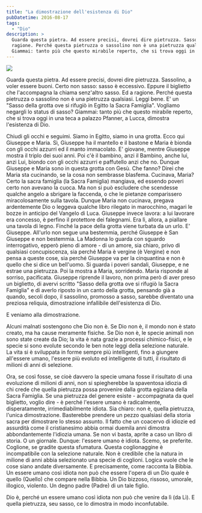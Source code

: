 ```yaml
---
title: "La dimostrazione dell'esistenza di Dio"
pubDatetime: 2016-08-17
tags: 
  - "Dio"
description: >
  Guarda questa pietra. Ad essere precisi, dovrei dire pietruzza. Sassolino, a voler essere buoni. Certo non sasso: sasso è eccessivo. Eppure il biglietto che l'accompagna la chiama senz'altro sasso. Ed a 
  ragione. Perché questa pietruzza o sassolino non è una pietruzza qualsiasi. Leggi bene. E' un "Sasso della grotta ove si rifugiò in Egitto la Sacra Famiglia". Vogliamo negargli lo status di sasso? 
  Giammai: tanto più che questo mirabile reperto, che si trova oggi in una teca a palazzo Pfanner, a Lucca, dimostra l'esistenza di Dio.
---
```


![](/images/sasso.jpg)

Guarda questa pietra. Ad essere precisi, dovrei dire pietruzza. Sassolino, a voler essere buoni. Certo non sasso: sasso è eccessivo. Eppure il biglietto che l'accompagna la chiama senz'altro sasso. Ed a ragione. Perché questa pietruzza o sassolino non è una pietruzza qualsiasi. Leggi bene. E' un "Sasso della grotta ove si rifugiò in Egitto la Sacra Famiglia". Vogliamo negargli lo status di sasso? Giammai: tanto più che questo mirabile reperto, che si trova oggi in una teca a palazzo Pfanner, a Lucca, dimostra l'esistenza di Dio.

Chiudi gli occhi e seguimi. Siamo in Egitto, siamo in una grotta. Ecco qui Giuseppe e Maria. Sì, Giuseppe ha il mantello e il bastone e Maria è bionda con gli occhi azzurri ed il manto immacolato. E' giovane, mentre Giuseppe mostra il triplo dei suoi anni. Poi c'è il bambino, anzi il Bambino, anche lui, anzi Lui, biondo con gli occhi azzurri e paffutello anzi che no. Dunque Giuseppe e Maria sono in questa grotta con Gesù. Che fanno? Direi che Maria sta cucinando, se la cosa non sembrasse blasfema. Cucinava, Maria? Certo la sacra famiglia (la Sacra Famiglia) mangiava, ed essendo poveri certo non avevano la cuoca. Ma non si può escludere che scendesse qualche angelo a sbrigare la faccenda, o che le pietanze comparissero miracolosamente sulla tavola. Dunque Maria non cucinava, pregava ardentemente Dio o leggeva qualche libro rilegato in marocchino, magari le bozze in anticipo del Vangelo di Luca. Giuseppe invece lavora: a lui lavorare era concesso, è perfino il protettore dei falegnami. Era lì, allora, a piallare una tavola di legno. Finché la pace della grotta viene turbata da un urlo. E' Giuseppe. All'urlo non segue una bestemmia, perché Giuseppe è San Giuseppe e non bestemmia. La Madonna lo guarda con sguardo interrogativo, epperò pieno di amore - di un amore, sia chiaro, privo di qualsiasi concupiscenza, sia perché Maria è vergine (è Vergine) e non pensa a queste cose, sia perché Giuseppe va per la cinquantina e non è quello che si dice un bell'uomo. Si guarda i poveri sandali, Giuseppe, e ne estrae una pietruzza. Poi la mostra a Maria, sorridendo. Maria risponde al sorriso, pacificata. Giuseppe riprende il lavoro, non prima però di aver preso un biglietto, di avervi scritto "Sasso della grotta ove si rifugiò la Sacra Famiglia" e di averlo riposto in un canto della grotta, pensando già a quando, secoli dopo, il sassolino, promosso a sasso, sarebbe diventato una preziosa reliquia, dimostrazione infallibile dell'esistenza di Dio.

E veniamo alla dimostrazione.

Alcuni malnati sostengono che Dio non è. Se Dio non è, il mondo non è stato creato, ma ha cause meramente fisiche. Se Dio non è, le specie animali non sono state create da Dio; la vita è nata grazie a processi chimico-fisici, e le specie si sono evolute secondo le ben note leggi della selezione naturale. La vita si è sviluppata in forme sempre più intelligenti, fino a giungere all'essere umano, l'essere più evoluto ed intelligente di tutti, il risultato di milioni di anni di selezione.

Ora, se così fosse, se cioè davvero la specie umana fosse il risultato di una evoluzione di milioni di anni, non si spiegherebbe la spaventosa idiozia di chi crede che quella pietruzza possa provenire dalla grotta egiziana della Sacra Famiglia. Se una pietruzza del genere esiste - accompagnata da quel biglietto, voglio dire - è perché l'essere umano è radicalmente, disperatamente, irrimediabilmente idiota. Sia chiaro: non è, quella pietruzza, l'unica dimostrazione. Basterebbe prendere un pezzo qualsiasi della storia sacra per dimostrare lo stesso assunto. Il fatto che un coacervo di idiozie ed assurdità come il cristianesimo abbia ormai duemila anni dimostra abbondantemente l'idiozia umana. Se non vi basta, aprite a caso un libro di storia. O un giornale. Dunque: l'essere umano è idiota. Scemo, se preferite. Coglione, se gradite questa sfumatura. Questa coglionaggine è incompatibile con la selezione naturale. Non è credibile che la natura in milione di anni abbia selezionato una specie di coglioni. Logica vuole che le cose siano andate diversamente. E precisamente, come racconta la Bibbia. Un essere umano così idiota non può che essere l'opera di un Dio quale è quello (Quello) che compare nella Bibbia. Un Dio bizzoso, rissoso, umorale, illogico, violento. Un degno padre (Padre) di un tale figlio.

Dio è, perché un essere umano così idiota non può che venire da lì (da Lì). E quella pietruzza, seu sasso, ce lo dimostra in modo inconfutabile.
